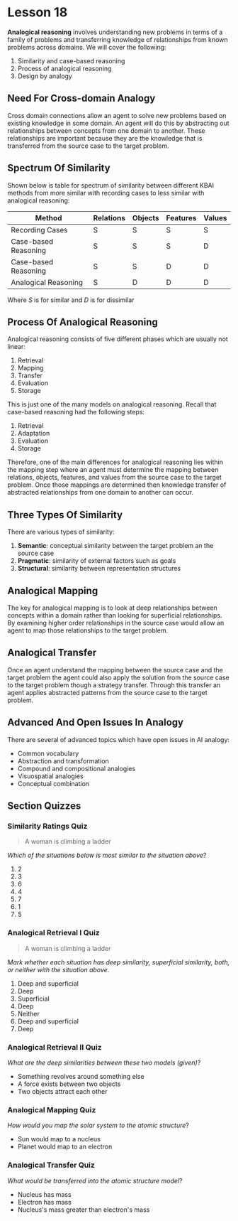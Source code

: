 # Lesson 18

**Analogical reasoning** involves understanding new problems in terms of a family of problems and transferring knowledge of relationships from known problems across domains. We will cover the following:

1. Similarity and case-based reasoning
2. Process of analogical reasoning
3. Design by analogy

## Need For Cross-domain Analogy

Cross domain connections allow an agent to solve new problems based on existing knowledge in some domain. An agent will do this by abstracting out relationships between concepts from one domain to another. These relationships are important because they are the knowledge that is transferred from the source case to the target problem.

## Spectrum Of Similarity

Shown below is table for spectrum of similarity between different KBAI methods from more similar with recording cases to less similar with analogical reasoning:

| Method               | Relations | Objects | Features | Values |
| -------------------- | --------- | ------- | -------- | ------ |
| Recording Cases      | S         | S       | S        | S      |
| Case-based Reasoning | S         | S       | S        | D      |
| Case-based Reasoning | S         | S       | D        | D      |
| Analogical Reasoning | S         | D       | D        | D      |

Where _S_ is for similar and _D_ is for dissimilar

## Process Of Analogical Reasoning

Analogical reasoning consists of five different phases which are usually not linear:

1. Retrieval
2. Mapping
3. Transfer
4. Evaluation
5. Storage

This is just one of the many models on analogical reasoning. Recall that case-based reasoning had the following steps:

1. Retrieval
2. Adaptation
3. Evaluation
4. Storage

Therefore, one of the main differences for analogical reasoning lies within the mapping step where an agent must determine the mapping between relations, objects, features, and values from the source case to the target problem. Once those mappings are determined then knowledge transfer of abstracted relationships from one domain to another can occur.

## Three Types Of Similarity

There are various types of similarity:

1. **Semantic**: conceptual similarity between the target problem an the source case
2. **Pragmatic**: similarity of external factors such as goals
3. **Structural**: similarity between representation structures

## Analogical Mapping

The key for analogical mapping is to look at deep relationships between concepts within a domain rather than looking for superficial relationships. By examining higher order relationships in the source case would allow an agent to map those relationships to the target problem.

## Analogical Transfer

Once an agent understand the mapping between the source case and the target problem the agent could also apply the solution from the source case to the target problem though a strategy transfer. Through this transfer an agent applies abstracted patterns from the source case to the target problem.

## Advanced And Open Issues In Analogy

There are several of advanced topics which have open issues in AI analogy:

- Common vocabulary
- Abstraction and transformation
- Compound and compositional analogies
- Visuospatial analogies
- Conceptual combination

## Section Quizzes

### Similarity Ratings Quiz

> A woman is climbing a ladder

_Which of the situations below is most similar to the situation above_?

1. 2
2. 3
3. 6
4. 4
5. 7
6. 1
7. 5

### Analogical Retrieval I Quiz

> A woman is climbing a ladder

_Mark whether each situation has deep similarity, superficial similarity, both, or neither with the situation above_.

1. Deep and superficial
2. Deep
3. Superficial
4. Deep
5. Neither
6. Deep and superficial
7. Deep

### Analogical Retrieval II Quiz

_What are the deep similarities between these two models (given)_?

- Something revolves around something else
- A force exists between two objects
- Two objects attract each other

### Analogical Mapping Quiz

_How would you map the solar system to the atomic structure_?

- Sun would map to a nucleus
- Planet would map to an electron

### Analogical Transfer Quiz

_What would be transferred into the atomic structure model_?

- Nucleus has mass
- Electron has mass
- Nucleus's mass greater than electron's mass
